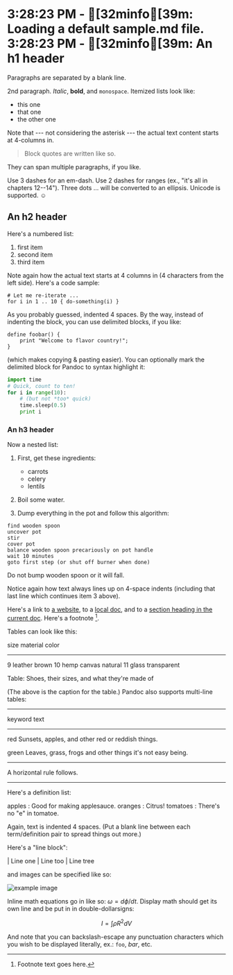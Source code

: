3:28:23 PM - [32minfo[39m: Loading a default sample.md file.
3:28:23 PM - [32minfo[39m: 
An h1 header
====

Paragraphs are separated by a blank line.

2nd paragraph. *Italic*, **bold**, and `monospace`. Itemized lists
look like:
- this one
- that one
- the other one

Note that --- not considering the asterisk --- the actual text
content starts at 4-columns in.

> Block quotes are
written like so.

They can span multiple paragraphs,
if you like.

Use 3 dashes for an em-dash. Use 2 dashes for ranges (ex., "it's all
in chapters 12--14"). Three dots ... will be converted to an ellipsis.
Unicode is supported. ☺

An h2 header
----

Here's a numbered list:
1. first item
2. second item
3. third item

Note again how the actual text starts at 4 columns in (4 characters
from the left side). Here's a code sample:

```
# Let me re-iterate ...
for i in 1 .. 10 { do-something(i) }
```



As you probably guessed, indented 4 spaces. By the way, instead of
indenting the block, you can use delimited blocks, if you like:

```
define foobar() {
    print "Welcome to flavor country!";
}
```



(which makes copying & pasting easier). You can optionally mark the
delimited block for Pandoc to syntax highlight it:

``` python
import time
# Quick, count to ten!
for i in range(10):
    # (but not *too* quick)
    time.sleep(0.5)
    print i
```



### An h3 header

Now a nested list:
1. First, get these ingredients:
   - carrots
   - celery
   - lentils

2. Boil some water.

3. Dump everything in the pot and follow
this algorithm:

```
find wooden spoon
uncover pot
stir
cover pot
balance wooden spoon precariously on pot handle
wait 10 minutes
goto first step (or shut off burner when done)
```



Do not bump wooden spoon or it will fall.

Notice again how text always lines up on 4-space indents (including
that last line which continues item 3 above).

Here's a link to [a website](http://foo.bar ""), to a [local
doc](local-doc.html ""), and to a [section heading in the current
doc](#an-h2-header ""). Here's a footnote [^1].

[^1]: Footnote text goes here.

Tables can look like this:

size  material      color

---

9     leather       brown
10    hemp canvas   natural
11    glass         transparent

Table: Shoes, their sizes, and what they're made of

(The above is the caption for the table.) Pandoc also supports
multi-line tables:

---

keyword   text

---

red       Sunsets, apples, and
other red or reddish
things.

green     Leaves, grass, frogs
and other things it's
not easy being.

---

A horizontal rule follows.

---

Here's a definition list:

apples
: Good for making applesauce.
oranges
: Citrus!
tomatoes
: There's no "e" in tomatoe.

Again, text is indented 4 spaces. (Put a blank line between each
term/definition pair to spread things out more.)

Here's a "line block":

| Line one
|   Line too
| Line tree

and images can be specified like so:

![example image](example-image.jpg "An exemplary image")

Inline math equations go in like so: $\omega = d\phi / dt$. Display
math should get its own line and be put in in double-dollarsigns:

$$I = \int \rho R^{2} dV$$

And note that you can backslash-escape any punctuation characters
which you wish to be displayed literally, ex.: `foo`, *bar*, etc.
